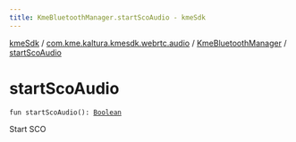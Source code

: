 ```yaml
---
title: KmeBluetoothManager.startScoAudio - kmeSdk
---
```


[kmeSdk](../../index.html) / [com.kme.kaltura.kmesdk.webrtc.audio](../index.html) / [KmeBluetoothManager](index.html) / [startScoAudio](./start-sco-audio.html)

# startScoAudio

`fun startScoAudio(): `[`Boolean`](https://kotlinlang.org/api/latest/jvm/stdlib/kotlin/-boolean/index.html)

Start SCO

